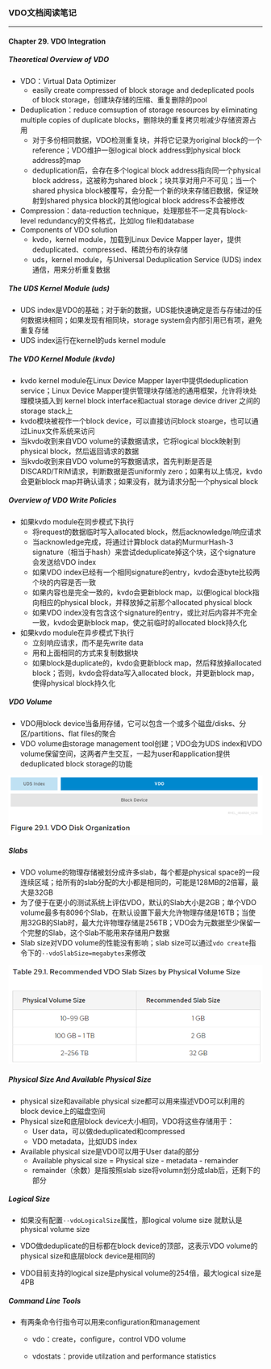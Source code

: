 ### VDO文档阅读笔记

---

#### Chapter 29. VDO Integration

##### Theoretical Overview of VDO

* VDO：Virtual Data Optimizer
  * easily create compressed of block storage and dedeplicated pools of block storage，创建块存储的压缩、重复删除的pool
* Deduplication：reduce comsuption of storage resources by eliminating multiple copies of duplicate blocks，删除块的重复拷贝啦减少存储资源占用
  * 对于多份相同数据，VDO检测重复块，并将它记录为original block的一个reference；VDO维护一张logical block address到physical block address的map
  * deduplication后，会存在多个logical block address指向同一个physical block address，这被称为shared block；块共享对用户不可见；当一个shared physica block被覆写，会分配一个新的块来存储旧数据，保证映射到shared physica block的其他logical block address不会被修改
* Compression：data-reduction technique，处理那些不一定具有block-level redundancy的文件格式，比如log file和database
* Components of VDO solution
  * kvdo，kernel module，加载到Linux Device Mapper layer，提供deduplicated、compressed、稀疏分布的块存储
  * uds，kernel module，与Universal Deduplication Service (UDS) index 通信，用来分析重复数据

##### The UDS Kernel Module (uds)

* UDS index是VDO的基础；对于新的数据，UDS能快速确定是否与存储过的任何数据块相同；如果发现有相同块，storage system会内部引用已有项，避免重复存储
* UDS index运行在kernel的uds kernel module

##### The VDO Kernel Module (kvdo)

* kvdo kernel module在Linux Device Mapper layer中提供deduplication service；Linux Device Mapper提供管理块存储池的通用框架，允许将块处理模块插入到 kernel block interface和actual storage device driver 之间的 storage stack上
* kvdo模块被视作一个block device，可以直接访问block stoarge，也可以通过Linux文件系统来访问
* 当kvdo收到来自VDO volume的读数据请求，它将logical block映射到physical block，然后返回请求的数据
* 当kvdo收到来自VDO volume的写数据请求，首先判断是否是DISCARD/TRIM请求，判断数据是否uniformly zero；如果有以上情况，kvdo会更新block map并确认请求；如果没有，就为请求分配一个physical block

##### Overview of VDO Write Policies

* 如果kvdo module在同步模式下执行
  * 将request的数据临时写入allocated block，然后acknowledge/响应请求
  * 当acknowledge完成，将通过计算block data的MurmurHash-3 signature（相当于hash）来尝试deduplicate掉这个块，这个signature会发送给VDO index
  * 如果VDO index已经有一个相同signature的entry，kvdo会逐byte比较两个块的内容是否一致
  * 如果内容也是完全一致的，kvdo会更新block map，以便logical block指向相应的physical block，并释放掉之前那个allocated physical block
  * 如果VDO index没有包含这个signature的entry，或比对后内容并不完全一致，kvdo会更新block map，使之前临时的allocated block持久化
* 如果kvdo module在异步模式下执行
  * 立刻响应请求，而不是先write data
  * 用和上面相同的方式来复制数据块
  * 如果block是duplicate的，kvdo会更新block map，然后释放掉allocated block；否则，kvdo会将data写入allocated block，并更新block map，使得physical block持久化

##### VDO Volume

* VDO用block device当备用存储，它可以包含一个或多个磁盘/disks、分区/partitions、flat files的聚合
* VDO volume由storage management tool创建；VDO会为UDS index和VDO volume保留空间，这两者产生交互，一起为user和application提供deduplicated block storage的功能

![1577165995805](img/1577165995805.png)

##### Slabs

* VDO volume的物理存储被划分成许多slab，每个都是physical space的一段连续区域；给所有的slab分配的大小都是相同的，可能是128MB的2倍幂，最大是32GB
* 为了便于在更小的测试系统上评估VDO，默认的Slab大小是2GB；单个VDO volume最多有8096个Slab，在默认设置下最大允许物理存储是16TB；当使用32GB的Slab时，最大允许物理存储是256TB；VDO会为元数据至少保留一个完整的Slab，这个Slab不能用来存储用户数据
* Slab size对VDO volume的性能没有影响；slab size可以通过`vdo create`指令下的`--vdoSlabSize=megabytes`来修改

![1577167065678](img/1577167065678.png)

##### Physical Size And Available Physical Size

* physical size和available physical size都可以用来描述VDO可以利用的block device上的磁盘空间
* Physical size和底层block device大小相同，VDO将这些存储用于：
  * User data，可以做deduplicated和compressed
  * VDO metadata，比如UDS index
* Available physical size是VDO可以用于User data的部分
  * Available physical size = Physical size - metadata - remainder
  * remainder（余数）是指按照slab size将volumn划分成slab后，还剩下的部分

##### Logical Size

* 如果没有配置`--vdoLogicalSize`属性，那logical volume size 就默认是physical volume size

* VDO做deduplicate的目标都在block device的顶部，这表示VDO volume的physical size和底层block device是相同的

* VDO目前支持的logical size是physical volume的254倍，最大logical size是4PB

##### Command Line Tools

* 有两条命令行指令可以用来configuration和management

  * vdo：create，configure，control VDO volume

  * vdostats：provide utilzation and performance statistics